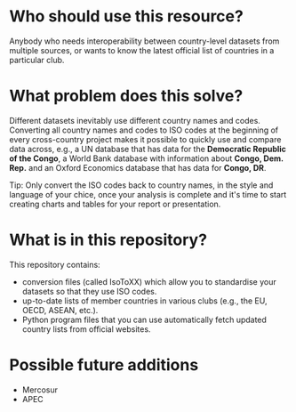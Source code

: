 # Who should use this resource?
Anybody who needs interoperability between country-level datasets from multiple sources, or wants to know the latest official list of countries in a particular club.

# What problem does this solve?
Different datasets inevitably use different country names and codes. Converting all country names and codes to ISO codes at the beginning of every cross-country project makes it possible to quickly use and compare data across, e.g., a UN database that has data for the **Democratic Republic of the Congo**, a World Bank database with information about **Congo, Dem. Rep.** and an Oxford Economics database that has data for **Congo, DR**.

Tip: Only convert the ISO codes back to country names, in the style and language of your chice, once your analysis is complete and it's time to start creating charts and tables for your report or presentation.

# What is in this repository?
This repository contains:
- conversion files (called IsoToXX) which allow you to standardise your datasets so that they use ISO codes.
- up-to-date lists of member countries in various clubs (e.g., the EU, OECD, ASEAN, etc.).
- Python program files that you can use automatically fetch updated country lists from official websites.

# Possible future additions
- Mercosur
- APEC

